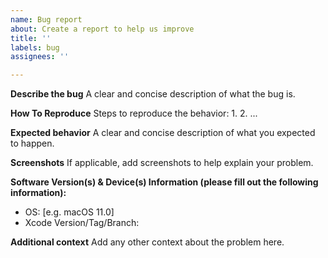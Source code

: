```yaml
---
name: Bug report
about: Create a report to help us improve
title: ''
labels: bug
assignees: ''

---
```


**Describe the bug**
A clear and concise description of what the bug is.

**How To Reproduce**
Steps to reproduce the behavior:
1.
2.
...

**Expected behavior**
A clear and concise description of what you expected to happen.

**Screenshots**
If applicable, add screenshots to help explain your problem.

**Software Version(s) & Device(s) Information (please fill out the following information):**
 - OS: [e.g. macOS 11.0]
 - Xcode Version/Tag/Branch:


**Additional context**
Add any other context about the problem here.
